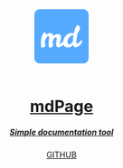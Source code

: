 <center>
<a href="https://bojand.github.io/mdpage/">
<img src="static/logo-192x192.png" width="96" height="96">

<br>
<br>

# mdPage

##### Simple documentation tool
</a>

<a class="button button-outline" href="https://github.com/bojand/mdpage">GITHUB</a>
</center>